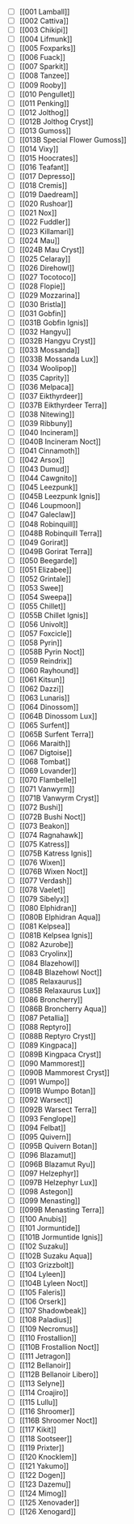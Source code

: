 
- [ ] [[001 Lamball]]
- [ ] [[002 Cattiva]]
- [ ] [[003 Chikipi]]
- [ ] [[004 Lifmunk]]
- [ ] [[005 Foxparks]]
- [ ] [[006 Fuack]]
- [ ] [[007 Sparkit]]
- [ ] [[008 Tanzee]]
- [ ] [[009 Rooby]]
- [ ] [[010 Pengullet]]
- [ ] [[011 Penking]]
- [ ] [[012 Jolthog]]
- [ ] [[012B Jolthog Cryst]]
- [ ] [[013 Gumoss]]
- [ ] [[013B Special Flower Gumoss]]
- [ ] [[014 Vixy]]
- [ ] [[015 Hoocrates]]
- [ ] [[016 Teafant]]
- [ ] [[017 Depresso]]
- [ ] [[018 Cremis]]
- [ ] [[019 Daedream]]
- [ ] [[020 Rushoar]]
- [ ] [[021 Nox]]
- [ ] [[022 Fuddler]]
- [ ] [[023 Killamari]]
- [ ] [[024 Mau]]
- [ ] [[024B Mau Cryst]]
- [ ] [[025 Celaray]]
- [ ] [[026 Direhowl]]
- [ ] [[027 Tocotoco]]
- [ ] [[028 Flopie]]
- [ ] [[029 Mozzarina]]
- [ ] [[030 Bristla]]
- [ ] [[031 Gobfin]]
- [ ] [[031B Gobfin Ignis]]
- [ ] [[032 Hangyu]]
- [ ] [[032B Hangyu Cryst]]
- [ ] [[033 Mossanda]]
- [ ] [[033B Mossanda Lux]]
- [ ] [[034 Woolipop]]
- [ ] [[035 Caprity]]
- [ ] [[036 Melpaca]]
- [ ] [[037 Eikthyrdeer]]
- [ ] [[037B Eikthyrdeer Terra]]
- [ ] [[038 Nitewing]]
- [ ] [[039 Ribbuny]]
- [ ] [[040 Incineram]]
- [ ] [[040B Incineram Noct]]
- [ ] [[041 Cinnamoth]]
- [ ] [[042 Arsox]]
- [ ] [[043 Dumud]]
- [ ] [[044 Cawgnito]]
- [ ] [[045 Leezpunk]]
- [ ] [[045B Leezpunk Ignis]]
- [ ] [[046 Loupmoon]]
- [ ] [[047 Galeclaw]]
- [ ] [[048 Robinquill]]
- [ ] [[048B Robinquill Terra]]
- [ ] [[049 Gorirat]]
- [ ] [[049B Gorirat Terra]]
- [ ] [[050 Beegarde]]
- [ ] [[051 Elizabee]]
- [ ] [[052 Grintale]]
- [ ] [[053 Swee]]
- [ ] [[054 Sweepa]]
- [ ] [[055 Chillet]]
- [ ] [[055B Chillet Ignis]]
- [ ] [[056 Univolt]]
- [ ] [[057 Foxcicle]]
- [ ] [[058 Pyrin]]
- [ ] [[058B Pyrin Noct]]
- [ ] [[059 Reindrix]]
- [ ] [[060 Rayhound]]
- [ ] [[061 Kitsun]]
- [ ] [[062 Dazzi]]
- [ ] [[063 Lunaris]]
- [ ] [[064 Dinossom]]
- [ ] [[064B Dinossom Lux]]
- [ ] [[065 Surfent]]
- [ ] [[065B Surfent Terra]]
- [ ] [[066 Maraith]]
- [ ] [[067 Digtoise]]
- [ ] [[068 Tombat]]
- [ ] [[069 Lovander]]
- [ ] [[070 Flambelle]]
- [ ] [[071 Vanwyrm]]
- [ ] [[071B Vanwyrm Cryst]]
- [ ] [[072 Bushi]]
- [ ] [[072B Bushi Noct]]
- [ ] [[073 Beakon]]
- [ ] [[074 Ragnahawk]]
- [ ] [[075 Katress]]
- [ ] [[075B Katress Ignis]]
- [ ] [[076 Wixen]]
- [ ] [[076B Wixen Noct]]
- [ ] [[077 Verdash]]
- [ ] [[078 Vaelet]]
- [ ] [[079 Sibelyx]]
- [ ] [[080 Elphidran]]
- [ ] [[080B Elphidran Aqua]]
- [ ] [[081 Kelpsea]]
- [ ] [[081B Kelpsea Ignis]]
- [ ] [[082 Azurobe]]
- [ ] [[083 Cryolinx]]
- [ ] [[084 Blazehowl]]
- [ ] [[084B Blazehowl Noct]]
- [ ] [[085 Relaxaurus]]
- [ ] [[085B Relaxaurus Lux]]
- [ ] [[086 Broncherry]]
- [ ] [[086B Broncherry Aqua]]
- [ ] [[087 Petallia]]
- [ ] [[088 Reptyro]]
- [ ] [[088B Reptyro Cryst]]
- [ ] [[089 Kingpaca]]
- [ ] [[089B Kingpaca Cryst]]
- [ ] [[090 Mammorest]]
- [ ] [[090B Mammorest Cryst]]
- [ ] [[091 Wumpo]]
- [ ] [[091B Wumpo Botan]]
- [ ] [[092 Warsect]]
- [ ] [[092B Warsect Terra]]
- [ ] [[093 Fenglope]]
- [ ] [[094 Felbat]]
- [ ] [[095 Quivern]]
- [ ] [[095B Quivern Botan]]
- [ ] [[096 Blazamut]]
- [ ] [[096B Blazamut Ryu]]
- [ ] [[097 Helzephyr]]
- [ ] [[097B Helzephyr Lux]]
- [ ] [[098 Astegon]]
- [ ] [[099 Menasting]]
- [ ] [[099B Menasting Terra]]
- [ ] [[100 Anubis]]
- [ ] [[101 Jormuntide]]
- [ ] [[101B Jormuntide Ignis]]
- [ ] [[102 Suzaku]]
- [ ] [[102B Suzaku Aqua]]
- [ ] [[103 Grizzbolt]]
- [ ] [[104 Lyleen]]
- [ ] [[104B Lyleen Noct]]
- [ ] [[105 Faleris]]
- [ ] [[106 Orserk]]
- [ ] [[107 Shadowbeak]]
- [ ] [[108 Paladius]]
- [ ] [[109 Necromus]]
- [ ] [[110 Frostallion]]
- [ ] [[110B Frostallion Noct]]
- [ ] [[111 Jetragon]]
- [ ] [[112 Bellanoir]]
- [ ] [[112B Bellanoir Libero]]
- [ ] [[113 Selyne]]
- [ ] [[114 Croajiro]]
- [ ] [[115 Lullu]]
- [ ] [[116 Shroomer]]
- [ ] [[116B Shroomer Noct]]
- [ ] [[117 Kikit]]
- [ ] [[118 Sootseer]]
- [ ] [[119 Prixter]]
- [ ] [[120 Knocklem]]
- [ ] [[121 Yakumo]]
- [ ] [[122 Dogen]]
- [ ] [[123 Dazemu]]
- [ ] [[124 Mimog]]
- [ ] [[125 Xenovader]]
- [ ] [[126 Xenogard]]